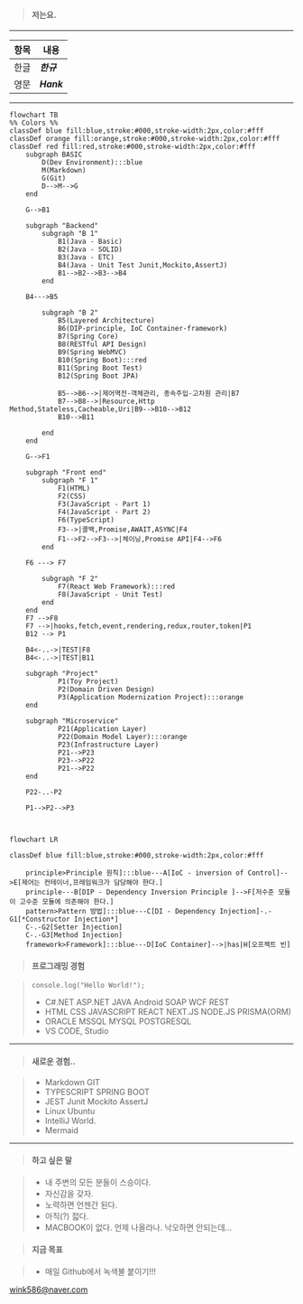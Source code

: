 >#### 저는요.
***
| 항목 | 내용 |
| :---: | --- |
| 한글 | ***한규*** |
| 영문 | ***Hank*** |
***

```mermaid
flowchart TB
%% Colors %%
classDef blue fill:blue,stroke:#000,stroke-width:2px,color:#fff
classDef orange fill:orange,stroke:#000,stroke-width:2px,color:#fff
classDef red fill:red,stroke:#000,stroke-width:2px,color:#fff
    subgraph BASIC                          
        D(Dev Environment):::blue
        M(Markdown)
        G(Git)
        D-->M-->G                                             
    end
    
    G-->B1      
                    
    subgraph "Backend"
        subgraph "B 1"
            B1(Java - Basic)
            B2(Java - SOLID)
            B3(Java - ETC)        
            B4(Java - Unit Test Junit,Mockito,AssertJ)     
            B1-->B2-->B3-->B4           
        end
      
    B4--->B5
        
        subgraph "B 2" 
            B5(Layered Architecture)
            B6(DIP-principle, IoC Container-framework)
            B7(Spring Core)
            B8(RESTful API Design)                       
            B9(Spring WebMVC)
            B10(Spring Boot):::red
            B11(Spring Boot Test) 
            B12(Spring Boot JPA)
            
            B5-->B6-->|제어역전-객체관리, 종속주입-고차원 관리|B7
            B7-->B8-->|Resource,Http Method,Stateless,Cacheable,Uri|B9-->B10-->B12
            B10-->B11
                        
        end        
    end
    
    G-->F1
    
    subgraph "Front end"
        subgraph "F 1"
            F1(HTML)
            F2(CSS)
            F3(JavaScript - Part 1)            
            F4(JavaScript - Part 2)            
            F6(TypeScript)                        
            F3-->|콜백,Promise,AWAIT,ASYNC|F4
            F1-->F2-->F3-->|체이닝,Promise API|F4-->F6
        end
    
    F6 ---> F7   
        
        subgraph "F 2"
            F7(React Web Framework):::red    
            F8(JavaScript - Unit Test)            
        end       
    end
    F7 -->F8
    F7 -->|hooks,fetch,event,rendering,redux,router,token|P1
    B12 --> P1
         
    B4<-..->|TEST|F8
    B4<-..->|TEST|B11
           
    subgraph "Project"
            P1(Toy Project)
            P2(Domain Driven Design)            
            P3(Application Modernization Project):::orange        
    end 
    
    subgraph "Microservice"
            P21(Application Layer)
            P22(Domain Model Layer):::orange
            P23(Infrastructure Layer)
            P21-->P23
            P23-->P22
            P21-->P22
    end
    
    P22-..-P2
    
    P1-->P2-->P3



```

```mermaid
flowchart LR

classDef blue fill:blue,stroke:#000,stroke-width:2px,color:#fff

    principle>Principle 원칙]:::blue---A[IoC - inversion of Control]-->E[제어는 컨테이너,프레임워크가 담당해야 한다.]
    principle---B[DIP - Dependency Inversion Principle ]-->F[저수준 모듈이 고수준 모듈에 의존해야 한다.]
    pattern>Pattern 방법]:::blue---C[DI - Dependency Injection]-.-G1[*Constructor Injection*]
    C-.-G2[Setter Injection]
    C-.-G3[Method Injection]
    framework>Framework]:::blue---D[IoC Container]-->|has|H[오프젝트 빈]
```

>#### 프로그래밍 경험

> ``console.log("Hello World!");``
> - C#.NET ASP.NET JAVA Android SOAP WCF REST 
> - HTML CSS JAVASCRIPT REACT NEXT.JS NODE.JS PRISMA(ORM)
> - ORACLE MSSQL MYSQL POSTGRESQL  
> - VS CODE, Studio
***
>#### 새로운 경험..

> - Markdown GIT 
> - TYPESCRIPT SPRING BOOT
> - JEST Junit Mockito AssertJ
> - Linux Ubuntu
> - IntelliJ World.  
> - Mermaid
***



>#### 하고 싶은 말

> - 내 주변의 모든 분들이 스승이다.
> - 자신감을 갖자. 
> - 노력하면 언젠간 된다.
> - 아직(?) 젋다.
> - MACBOOK이 없다. 언제 나올라나. 낙오하면 안되는데...

>#### 지금 목표

> - 매일 Github에서 녹색불 붙이기!!!

<wink586@naver.com>
